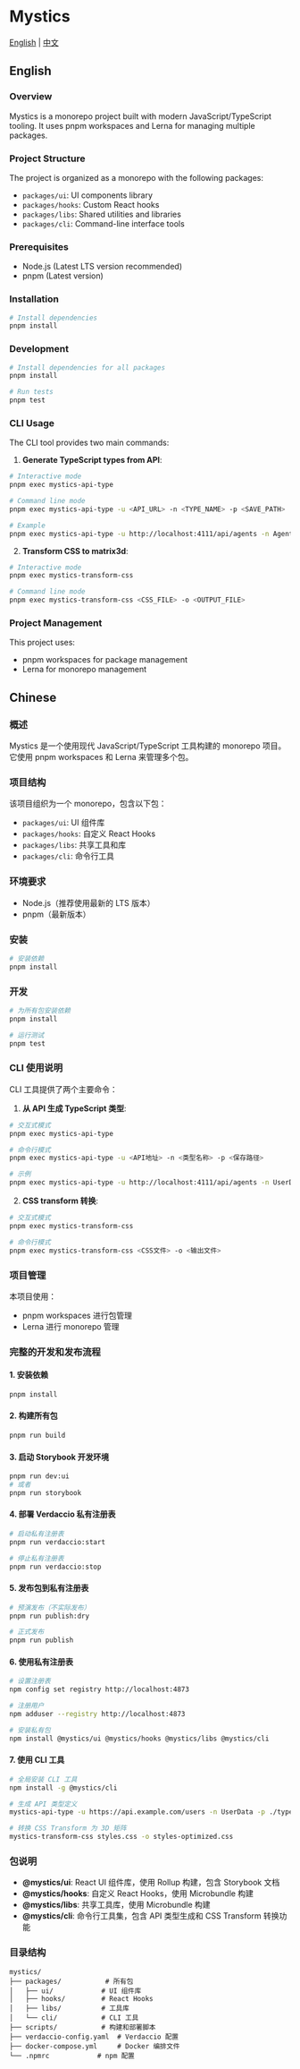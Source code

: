 # Mystics

[English](#english) | [中文](#chinese)

## English

### Overview
Mystics is a monorepo project built with modern JavaScript/TypeScript tooling. It uses pnpm workspaces and Lerna for managing multiple packages.

### Project Structure
The project is organized as a monorepo with the following packages:
- `packages/ui`: UI components library
- `packages/hooks`: Custom React hooks
- `packages/libs`: Shared utilities and libraries
- `packages/cli`: Command-line interface tools

### Prerequisites
- Node.js (Latest LTS version recommended)
- pnpm (Latest version)

### Installation
```bash
# Install dependencies
pnpm install
```

### Development
```bash
# Install dependencies for all packages
pnpm install

# Run tests
pnpm test
```

### CLI Usage
The CLI tool provides two main commands:

1. **Generate TypeScript types from API**:
```bash
# Interactive mode
pnpm exec mystics-api-type

# Command line mode
pnpm exec mystics-api-type -u <API_URL> -n <TYPE_NAME> -p <SAVE_PATH>

# Example
pnpm exec mystics-api-type -u http://localhost:4111/api/agents -n AgentsData -p ./types
```

2. **Transform CSS to matrix3d**:
```bash
# Interactive mode
pnpm exec mystics-transform-css

# Command line mode
pnpm exec mystics-transform-css <CSS_FILE> -o <OUTPUT_FILE>
```

### Project Management
This project uses:
- pnpm workspaces for package management
- Lerna for monorepo management

## Chinese

### 概述
Mystics 是一个使用现代 JavaScript/TypeScript 工具构建的 monorepo 项目。它使用 pnpm workspaces 和 Lerna 来管理多个包。

### 项目结构
该项目组织为一个 monorepo，包含以下包：
- `packages/ui`: UI 组件库
- `packages/hooks`: 自定义 React Hooks
- `packages/libs`: 共享工具和库
- `packages/cli`: 命令行工具

### 环境要求
- Node.js（推荐使用最新的 LTS 版本）
- pnpm（最新版本）

### 安装
```bash
# 安装依赖
pnpm install
```

### 开发
```bash
# 为所有包安装依赖
pnpm install

# 运行测试
pnpm test
```

### CLI 使用说明
CLI 工具提供了两个主要命令：

1. **从 API 生成 TypeScript 类型**:
```bash
# 交互式模式
pnpm exec mystics-api-type

# 命令行模式
pnpm exec mystics-api-type -u <API地址> -n <类型名称> -p <保存路径>

# 示例
pnpm exec mystics-api-type -u http://localhost:4111/api/agents -n UserData -p ./types
```

2. **CSS transform 转换**:
```bash
# 交互式模式
pnpm exec mystics-transform-css

# 命令行模式
pnpm exec mystics-transform-css <CSS文件> -o <输出文件>
```

### 项目管理
本项目使用：
- pnpm workspaces 进行包管理
- Lerna 进行 monorepo 管理

### 完整的开发和发布流程

#### 1. 安装依赖
```bash
pnpm install
```

#### 2. 构建所有包
```bash
pnpm run build
```

#### 3. 启动 Storybook 开发环境
```bash
pnpm run dev:ui
# 或者
pnpm run storybook
```

#### 4. 部署 Verdaccio 私有注册表
```bash
# 启动私有注册表
pnpm run verdaccio:start

# 停止私有注册表
pnpm run verdaccio:stop
```

#### 5. 发布包到私有注册表
```bash
# 预演发布（不实际发布）
pnpm run publish:dry

# 正式发布
pnpm run publish
```

#### 6. 使用私有注册表
```bash
# 设置注册表
npm config set registry http://localhost:4873

# 注册用户
npm adduser --registry http://localhost:4873

# 安装私有包
npm install @mystics/ui @mystics/hooks @mystics/libs @mystics/cli
```

#### 7. 使用 CLI 工具
```bash
# 全局安装 CLI 工具
npm install -g @mystics/cli

# 生成 API 类型定义
mystics-api-type -u https://api.example.com/users -n UserData -p ./types/user.ts

# 转换 CSS Transform 为 3D 矩阵
mystics-transform-css styles.css -o styles-optimized.css
```

### 包说明

- **@mystics/ui**: React UI 组件库，使用 Rollup 构建，包含 Storybook 文档
- **@mystics/hooks**: 自定义 React Hooks，使用 Microbundle 构建  
- **@mystics/libs**: 共享工具库，使用 Microbundle 构建
- **@mystics/cli**: 命令行工具集，包含 API 类型生成和 CSS Transform 转换功能

### 目录结构
```
mystics/
├── packages/           # 所有包
│   ├── ui/            # UI 组件库
│   ├── hooks/         # React Hooks
│   ├── libs/          # 工具库
│   └── cli/           # CLI 工具
├── scripts/           # 构建和部署脚本
├── verdaccio-config.yaml  # Verdaccio 配置
├── docker-compose.yml     # Docker 编排文件
└── .npmrc            # npm 配置